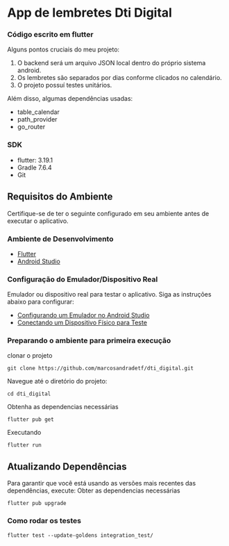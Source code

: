 # App de lembretes Dti Digital
### Código escrito em flutter

Alguns pontos cruciais do meu projeto:
1. O backend será um arquivo JSON local dentro do próprio sistema android.
2. Os lembretes são separados por dias conforme clicados no calendário.
3. O projeto possuí testes unitários.

Além disso, algumas dependências usadas:
- table_calendar
- path_provider
- go_router

### SDK
- flutter: 3.19.1
- Gradle 7.6.4
- Git

## Requisitos do Ambiente
Certifique-se de ter o seguinte configurado em seu ambiente antes de executar o aplicativo.

### Ambiente de Desenvolvimento
- [Flutter](https://flutter.dev/docs/get-started/install)
- [Android Studio](https://developer.android.com/studio)

### Configuração do Emulador/Dispositivo Real
Emulador ou dispositivo real para testar o aplicativo. Siga as instruções abaixo para configurar:

- [Configurando um Emulador no Android Studio](https://developer.android.com/studio/run/managing-avds)
- [Conectando um Dispositivo Físico para Teste](https://flutter.dev/docs/get-started/install/windows#set-up-your-android-device)

### Preparando o ambiente para primeira execução
clonar o projeto
```
git clone https://github.com/marcosandradetf/dti_digital.git
```
Navegue até o diretório do projeto:
```
cd dti_digital
```
Obtenha as dependencias necessárias
```
flutter pub get
```
Executando
```
flutter run
```

## Atualizando Dependências
Para garantir que você está usando as versões mais recentes das dependências, execute:
Obter as dependencias necessárias
```
flutter pub upgrade
```

### Como rodar os testes
```
flutter test --update-goldens integration_test/
```


